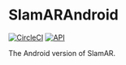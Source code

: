 # SlamARAndroid

[![CircleCI](https://circleci.com/gh/cgnerds/SlamARAndroid.svg?style=svg)](https://circleci.com/gh/cgnerds/SlamARAndroid)
[![API](https://img.shields.io/badge/API-22%2B-brightgreen.svg?style=flat)](https://android-arsenal.com/api?level=22)

The Android version of SlamAR.
